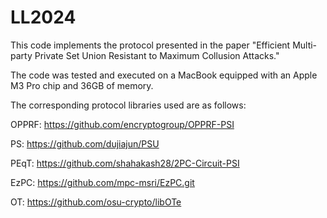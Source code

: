 # LL2024
This code implements the protocol presented in the paper "Efficient Multi-party Private Set Union Resistant to Maximum Collusion Attacks."



The code was tested and executed on a MacBook equipped with an Apple M3 Pro chip and 36GB of memory.



The corresponding protocol libraries used are as follows:

OPPRF: https://github.com/encryptogroup/OPPRF-PSI

PS: https://github.com/dujiajun/PSU

PEqT: https://github.com/shahakash28/2PC-Circuit-PSI

EzPC: https://github.com/mpc-msri/EzPC.git

OT: https://github.com/osu-crypto/libOTe

